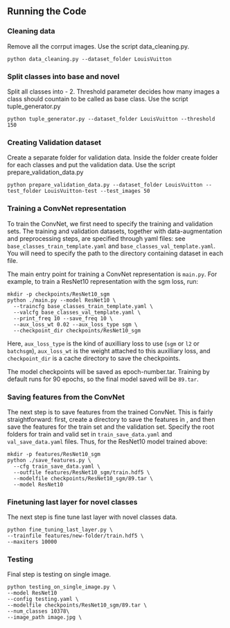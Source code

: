## Running the Code


### Cleaning data
Remove all the corrput images. 
Use the script data_cleaning.py.

    python data_cleaning.py --dataset_folder LouisVuitton


### Split classes into base and novel
Split all classes into - 2. Threshold parameter decides how many images a class should countain to be called as base class. 
Use the script tuple_generator.py

    python tuple_generator.py --dataset_folder LouisVuitton --threshold 150


### Creating Validation dataset
Create a separate folder for validation data. Inside the folder create folder for each classes and put the validation data. 
Use the script prepare_validation_data.py

    python prepare_validation_data.py --dataset_folder LouisVuitton --test_folder LouisVuitton-test --test_images 50


### Training a ConvNet representation
To train the ConvNet, we first need to specify the training and validation sets.
The training and validation datasets, together with data-augmentation and preprocessing steps, are specified through yaml files: see `base_classes_train_template.yaml` and `base_classes_val_template.yaml`.
You will need to specify the path to the directory containing dataset in each file.

The main entry point for training a ConvNet representation is `main.py`. For example, to train a ResNet10 representation with the sgm loss, run:

    mkdir -p checkpoints/ResNet10_sgm
    python ./main.py --model ResNet10 \
      --traincfg base_classes_train_template.yaml \
      --valcfg base_classes_val_template.yaml \
      --print_freq 10 --save_freq 10 \
      --aux_loss_wt 0.02 --aux_loss_type sgm \
      --checkpoint_dir checkpoints/ResNet10_sgm
      
Here, `aux_loss_type` is the kind of auxilliary loss to use (`sgm` or `l2` or `batchsgm`), `aux_loss_wt` is the weight attached to this auxilliary loss, and `checkpoint_dir` is a cache directory to save the checkpoints. 

The model checkpoints will be saved as epoch-number.tar. Training by default runs for 90 epochs, so the final model saved will be `89.tar`.


### Saving features from the ConvNet
The next step is to save features from the trained ConvNet. This is fairly straightforward: first, create a directory to save the features in , and then save the features for the train set and the validation set. Specify the root folders for train and valid set in `train_save_data.yaml` and `val_save_data.yaml` files. Thus, for the ResNet10 model trained above:
    
    mkdir -p features/ResNet10_sgm
    python ./save_features.py \
      --cfg train_save_data.yaml \
      --outfile features/ResNet10_sgm/train.hdf5 \
      --modelfile checkpoints/ResNet10_sgm/89.tar \
      --model ResNet10

### Finetuning last layer for novel classes
The next step is fine tune last layer with novel classes data.

    python fine_tuning_last_layer.py \
    --trainfile features/new-folder/train.hdf5 \
    --maxiters 10000
    


### Testing
Final step is testing on single image.

    python testing_on_single_image.py \
    --model ResNet10
    --config testing.yaml \
    --modelfile checkpoints/ResNet10_sgm/89.tar \ 
    --num_classes 10378\
    --image_path image.jpg \
    

